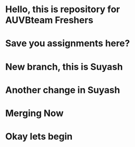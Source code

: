 # Hello, this is repository for AUVBteam Freshers

# Save you assignments here?

# New branch, this is Suyash

# Another change in Suyash

# Merging Now



# Okay lets begin

